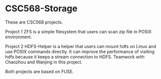 # CSC568-Storage

These are CSC568 projects.

Project 1 ZFS is a simple filesystem that users can scan zip file in POSIX environment.

Project 2 HDFS-Helper is a helper that users can mount hdfs on Linux and use POSIX commands directly. It can improve the performance of visiting hdfs because it keeps a stream connection to HDFS. Teamwork with Chaozhou and Wanjing in this project.

Both projects are based on FUSE.
